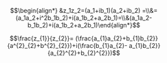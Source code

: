 $$\begin{align*} &z_1z_2=(a_1+ib_1)(a_2+ib_2) =\\&=(a_1a_2+i^2b_1b_2)+i(a_1b_2+a_2b_1)=\\&(a_1a_2-b_1b_2)+i(a_1b_2+a_2b_1)\end{align*}$$

$$\frac{z_{1}}{z_{2}}= (\frac{a_{1}a_{2}+b_{1}b_{2}}{a^{2}_{2}+b^{2}_{2}})+i(\frac{b_{1}a_{2}- a_{1}b_{2}}{a_{2}^{2}+b_{2}^{2}})$$
